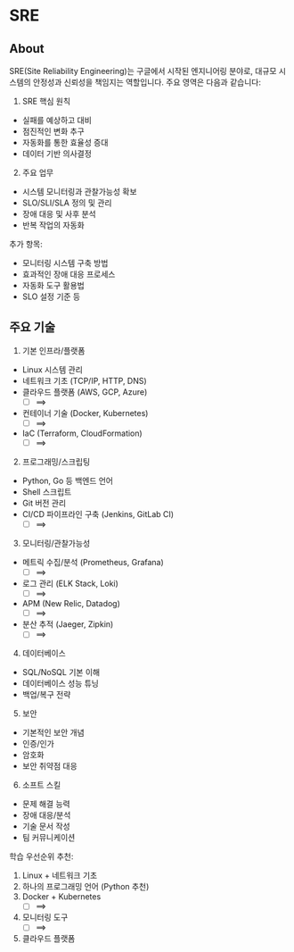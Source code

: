 # SRE

## About
SRE(Site Reliability Engineering)는 구글에서 시작된 엔지니어링 분야로, 
대규모 시스템의 안정성과 신뢰성을 책임지는 역할입니다. 
주요 영역은 다음과 같습니다:

1. SRE 핵심 원칙
- 실패를 예상하고 대비
- 점진적인 변화 추구
- 자동화를 통한 효율성 증대
- 데이터 기반 의사결정

2. 주요 업무
- 시스템 모니터링과 관찰가능성 확보
- SLO/SLI/SLA 정의 및 관리
- 장애 대응 및 사후 분석
- 반복 작업의 자동화

추가 항목:
- 모니터링 시스템 구축 방법
- 효과적인 장애 대응 프로세스
- 자동화 도구 활용법
- SLO 설정 기준 등


## 주요 기술

1. 기본 인프라/플랫폼
- Linux 시스템 관리
- 네트워크 기초 (TCP/IP, HTTP, DNS)
- 클라우드 플랫폼 (AWS, GCP, Azure)
   - [ ] ==>
- 컨테이너 기술 (Docker, Kubernetes)
   - [ ] ==>
- IaC (Terraform, CloudFormation)
   - [ ] ==>

2. 프로그래밍/스크립팅
- Python, Go 등 백엔드 언어
- Shell 스크립트
- Git 버전 관리
- CI/CD 파이프라인 구축 (Jenkins, GitLab CI)
   - [ ] ==>

3. 모니터링/관찰가능성
- 메트릭 수집/분석 (Prometheus, Grafana)
   - [ ] ==>
- 로그 관리 (ELK Stack, Loki)
   - [ ] ==>
- APM (New Relic, Datadog)
   - [ ] ==>
- 분산 추적 (Jaeger, Zipkin)
   - [ ] ==>

4. 데이터베이스
- SQL/NoSQL 기본 이해
- 데이터베이스 성능 튜닝
- 백업/복구 전략

5. 보안
- 기본적인 보안 개념
- 인증/인가
- 암호화
- 보안 취약점 대응

6. 소프트 스킬
- 문제 해결 능력
- 장애 대응/분석
- 기술 문서 작성
- 팀 커뮤니케이션

학습 우선순위 추천:
1. Linux + 네트워크 기초
2. 하나의 프로그래밍 언어 (Python 추천) 
3. Docker + Kubernetes
   - [ ] ==>
5. 모니터링 도구
   - [ ] ==>
6. 클라우드 플랫폼

